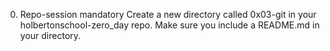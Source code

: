 0. Repo-session mandatory
Create a new directory called 0x03-git in your holbertonschool-zero_day repo. Make sure you include a README.md in your directory.